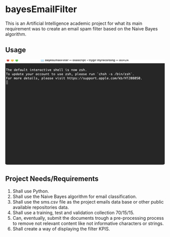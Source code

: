# bayesEmailFilter
This is an Artificial Intelligence academic project for what its main requirement was to create an email spam filter based on the Naive Bayes algorithm.  

## Usage

![alt text](./archive/usage.gif "usage")

## Project Needs/Requirements

1. Shall use Python.
2. Shall use the Naive Bayes algorithm for email classification.
3. Shall use the sms.csv file as the project emails data base or other public available repositories data.
4. Shall use a training, test and validation collection 70/15/15.
5. Can, eventually, submit the documents trough a pre-processing process to remove not relevant content like not informative characters or strings.
6. Shall create a way of displaying the filter KPIS.